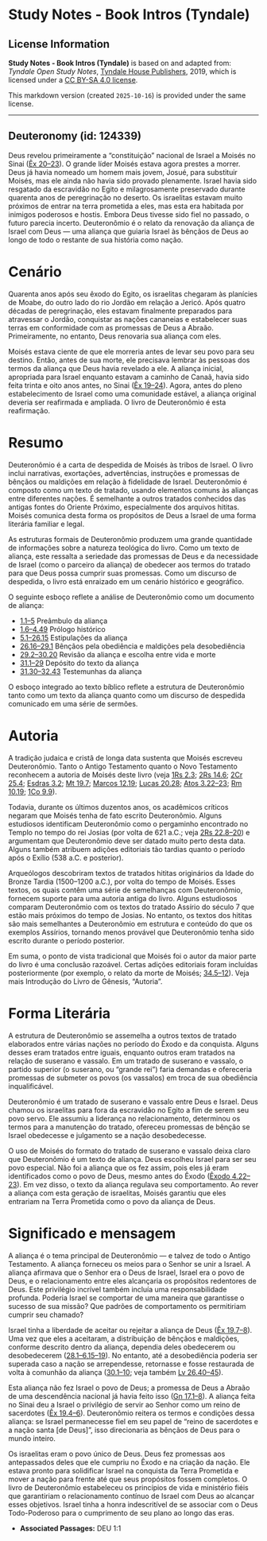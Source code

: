 # Study Notes - Book Intros (Tyndale)

## License Information

**Study Notes - Book Intros (Tyndale)** is based on and adapted from: _Tyndale Open Study Notes_, [Tyndale House Publishers](https://tyndaleopenresources.com/), 2019, which is licensed under a [CC BY-SA 4.0 license](https://creativecommons.org/licenses/by-sa/4.0/legalcode.en).

This markdown version (created `2025-10-16`) is provided under the same license.



--------------------------------

## Deuteronomy (id: 124339)

Deus revelou primeiramente a “constituição” nacional de Israel a Moisés no Sinai ([Êx 20–23](https://ref.ly/Exod20:1-Exod23:33)). O grande líder Moisés estava agora prestes a morrer. Deus já havia nomeado um homem mais jovem, Josué, para substituir Moisés, mas ele ainda não havia sido provado plenamente. Israel havia sido resgatado da escravidão no Egito e milagrosamente preservado durante quarenta anos de peregrinação no deserto. Os israelitas estavam muito próximos de entrar na terra prometida a eles, mas esta era habitada por inimigos poderosos e hostis. Embora Deus tivesse sido fiel no passado, o futuro parecia incerto. Deuteronômio é o relato da renovação da aliança de Israel com Deus — uma aliança que guiaria Israel às bênçãos de Deus ao longo de todo o restante de sua história como nação.

Cenário
=======

Quarenta anos após seu êxodo do Egito, os israelitas chegaram às planícies de Moabe, do outro lado do rio Jordão em relação a Jericó. Após quatro décadas de peregrinação, eles estavam finalmente preparados para atravessar o Jordão, conquistar as nações cananeias e estabelecer suas terras em conformidade com as promessas de Deus a Abraão. Primeiramente, no entanto, Deus renovaria sua aliança com eles.

Moisés estava ciente de que ele morreria antes de levar seu povo para seu destino. Então, antes de sua morte, ele precisava lembrar às pessoas dos termos da aliança que Deus havia revelado a ele. A aliança inicial, apropriada para Israel enquanto estavam a caminho de Canaã, havia sido feita trinta e oito anos antes, no Sinai ([Êx 19–24](https://ref.ly/Exod19:1-Exod24:18)). Agora, antes do pleno estabelecimento de Israel como uma comunidade estável, a aliança original deveria ser reafirmada e ampliada. O livro de Deuteronômio é esta reafirmação.

Resumo
======

Deuteronômio é a carta de despedida de Moisés às tribos de Israel. O livro inclui narrativas, exortações, advertências, instruções e promessas de bênçãos ou maldições em relação à fidelidade de Israel. Deuteronômio é composto como um texto de tratado, usando elementos comuns às alianças entre diferentes nações. É semelhante a outros tratados conhecidos das antigas fontes do Oriente Próximo, especialmente dos arquivos hititas. Moisés comunica desta forma os propósitos de Deus a Israel de uma forma literária familiar e legal.

As estruturas formais de Deuteronômio produzem uma grande quantidade de informações sobre a natureza teológica do livro. Como um texto de aliança, este ressalta a seriedade das promessas de Deus e da necessidade de Israel (como o parceiro da aliança) de obedecer aos termos do tratado para que Deus possa cumprir suas promessas. Como um discurso de despedida, o livro está enraizado em um cenário histórico e geográfico.

O seguinte esboço reflete a análise de Deuteronômio como um documento de aliança:

* [1\.1–5](https://ref.ly/Deut1:1-Deut1:5) Preâmbulo da aliança
* [1\.6–4\.49](https://ref.ly/Deut1:6-Deut4:49) Prólogo histórico
* [5\.1–26\.15](https://ref.ly/Deut5:1-Deut26:15) Estipulações da aliança
* [26\.16–29\.1](https://ref.ly/Deut26:16-Deut29:1) Bênçãos pela obediência e maldições pela desobediência
* [29\.2–30\.20](https://ref.ly/Deut29:2-Deut30:20) Revisão da aliança e escolha entre vida e morte
* [31\.1–29](https://ref.ly/Deut31:1-Deut31:29) Depósito do texto da aliança
* [31\.30–32\.43](https://ref.ly/Deut31:30-Deut32:43) Testemunhas da aliança

O esboço integrado ao texto bíblico reflete a estrutura de Deuteronômio tanto como um texto da aliança quanto como um discurso de despedida comunicado em uma série de sermões.

Autoria
=======

A tradição judaica e cristã de longa data sustenta que Moisés escreveu Deuteronômio. Tanto o Antigo Testamento quanto o Novo Testamento reconhecem a autoria de Moisés deste livro (veja [1Rs 2\.3](https://ref.ly/1Kgs2:3); [2Rs 14\.6](https://ref.ly/2Kgs14:6); [2Cr 25\.4](https://ref.ly/2Chr25:4); [Esdras 3\.2](https://ref.ly/Ezra3:2); [Mt 19\.7](https://ref.ly/Matt19:7); [Marcos 12\.19](https://ref.ly/Mark12:19); [Lucas 20\.28](https://ref.ly/Luke20:28); [Atos 3\.22–23](https://ref.ly/Acts3:22-Acts3:23); [Rm 10\.19](https://ref.ly/Rom10:19); [1Co 9\.9](https://ref.ly/1Cor9:9)).

Todavia, durante os últimos duzentos anos, os acadêmicos críticos negaram que Moisés tenha de fato escrito Deuteronômio. Alguns estudiosos identificam Deuteronômio como o pergaminho encontrado no Templo no tempo do rei Josias (por volta de 621 a.C.; veja [2Rs 22\.8–20](https://ref.ly/2Kgs22:8-2Kgs22:20)) e argumentam que Deuteronômio deve ser datado muito perto desta data. Alguns também atribuem adições editoriais tão tardias quanto o período após o Exílio (538 a.C. e posterior).

Arqueólogos descobriram textos de tratados hititas originários da Idade do Bronze Tardia (1500–1200 a.C.), por volta do tempo de Moisés. Esses textos, os quais contêm uma série de semelhanças com Deuteronômio, fornecem suporte para uma autoria antiga do livro. Alguns estudiosos comparam Deuteronômio com os textos do tratado Assírio do século 7 que estão mais próximos do tempo de Josias. No entanto, os textos dos hititas são mais semelhantes a Deuteronômio em estrutura e conteúdo do que os exemplos Assírios, tornando menos provável que Deuteronômio tenha sido escrito durante o período posterior.

Em suma, o ponto de vista tradicional que Moisés foi o autor da maior parte do livro é uma conclusão razoável. Certas adições editoriais foram incluídas posteriormente (por exemplo, o relato da morte de Moisés; [34\.5–12](https://ref.ly/Deut34:5-Deut34:12)). Veja mais Introdução do Livro de Gênesis, “Autoria”.

Forma Literária
===============

A estrutura de Deuteronômio se assemelha a outros textos de tratado elaborados entre várias nações no período do Êxodo e da conquista. Alguns desses eram tratados entre iguais, enquanto outros eram tratados na relação de suserano e vassalo. Em um tratado de suserano e vassalo, o partido superior (o suserano, ou “grande rei”) faria demandas e ofereceria promessas de submeter os povos (os vassalos) em troca de sua obediência inqualificável.

Deuteronômio é um tratado de suserano e vassalo entre Deus e Israel. Deus chamou os israelitas para fora da escravidão no Egito a fim de serem seu povo servo. Ele assumiu a liderança no relacionamento, determinou os termos para a manutenção do tratado, ofereceu promessas de bênção se Israel obedecesse e julgamento se a nação desobedecesse.

O uso de Moisés do formato do tratado de suserano e vassalo deixa claro que Deuteronômio é um texto de aliança. Deus escolheu Israel para ser seu povo especial. Não foi a aliança que os fez assim, pois eles já eram identificados como o povo de Deus, mesmo antes do Êxodo ([Êxodo 4\.22–23](https://ref.ly/Exod4:22-Exod4:23)). Em vez disso, o texto da aliança regulava seu comportamento. Ao rever a aliança com esta geração de israelitas, Moisés garantiu que eles entrariam na Terra Prometida como o povo da aliança de Deus.

Significado e mensagem
======================

A aliança é o tema principal de Deuteronômio — e talvez de todo o Antigo Testamento. A aliança forneceu os meios para o Senhor se unir a Israel. A aliança afirmava que o Senhor era o Deus de Israel, Israel era o povo de Deus, e o relacionamento entre eles alcançaria os propósitos redentores de Deus. Este privilégio incrível também incluía uma responsabilidade profunda. Poderia Israel se comportar de uma maneira que garantisse o sucesso de sua missão? Que padrões de comportamento os permitiriam cumprir seu chamado?

Israel tinha a liberdade de aceitar ou rejeitar a aliança de Deus ([Êx 19\.7–8](https://ref.ly/Exod19:7-Exod19:8)). Uma vez que eles a aceitaram, a distribuição de bênçãos e maldições, conforme descrito dentro da aliança, dependia deles obedecerem ou desobedecerem ([28\.1–6](https://ref.ly/Deut28:1-Deut28:6),[15–19](https://ref.ly/Deut28:15-Deut28:19)). No entanto, até a desobediência poderia ser superada caso a nação se arrependesse, retornasse e fosse restaurada de volta à comunhão da aliança ([30\.1–10](https://ref.ly/Deut30:1-Deut30:10); veja também [Lv 26\.40–45](https://ref.ly/Lev26:40-Lev26:45)).

Esta aliança não fez Israel o povo de Deus; a promessa de Deus a Abraão de uma descendência nacional já havia feito isso ([Gn 17\.1–8](https://ref.ly/Gen17:1-Gen17:8)). A aliança feita no Sinai deu a Israel o privilégio de servir ao Senhor como um reino de sacerdotes ([Êx 19\.4–6](https://ref.ly/Exod19:4-Exod19:6)). Deuteronômio reitera os termos e condições dessa aliança: se Israel permanecesse fiel em seu papel de “reino de sacerdotes e a nação santa \[de Deus]”, isso direcionaria as bênçãos de Deus para o mundo inteiro.

Os israelitas eram o povo único de Deus. Deus fez promessas aos antepassados deles que ele cumpriu no Êxodo e na criação da nação. Ele estava pronto para solidificar Israel na conquista da Terra Prometida e mover a nação para frente até que seus propósitos fossem completos. O livro de Deuteronômio estabeleceu os princípios de vida e ministério fiéis que garantiriam o relacionamento contínuo de Israel com Deus ao alcançar esses objetivos. Israel tinha a honra indescritível de se associar com o Deus Todo\-Poderoso para o cumprimento de seu plano ao longo das eras.

* **Associated Passages:** DEU 1:1

